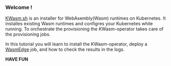 
<br>

### Welcome !

[KWasm.sh](https://kwasm.sh) is an installer for WebAsembly(Wasm) runtimes on Kubernetes. It installes existing Wasm runtimes and configres your Kubernetes while running. To orchestrate the provisioning the KWasm-operator takes care of the provisioning jobs.

In this tutorial you will learn to install the KWasm-operator, deploy a [WasmEdge](https://wasmedge.org/) job, and how to check the results in the logs.

**HAVE FUN**
